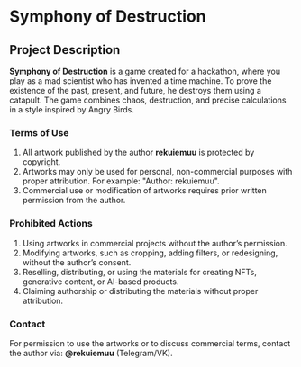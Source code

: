 # Symphony of Destruction

## Project Description  
**Symphony of Destruction** is a game created for a hackathon, where you play as a mad scientist who has invented a time machine. To prove the existence of the past, present, and future, he destroys them using a catapult. The game combines chaos, destruction, and precise calculations in a style inspired by Angry Birds.  

### Terms of Use  
1. All artwork published by the author **rekuiemuu** is protected by copyright.  
2. Artworks may only be used for personal, non-commercial purposes with proper attribution. For example: "Author: rekuiemuu".  
3. Commercial use or modification of artworks requires prior written permission from the author.  

### Prohibited Actions  
1. Using artworks in commercial projects without the author’s permission.  
2. Modifying artworks, such as cropping, adding filters, or redesigning, without the author’s consent.  
3. Reselling, distributing, or using the materials for creating NFTs, generative content, or AI-based products.  
4. Claiming authorship or distributing the materials without proper attribution.  

### Contact  
For permission to use the artworks or to discuss commercial terms, contact the author via: **@rekuiemuu** (Telegram/VK).  
